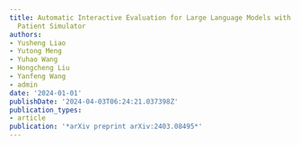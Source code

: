 ```yaml
---
title: Automatic Interactive Evaluation for Large Language Models with State Aware
  Patient Simulator
authors:
- Yusheng Liao
- Yutong Meng
- Yuhao Wang
- Hongcheng Liu
- Yanfeng Wang
- admin
date: '2024-01-01'
publishDate: '2024-04-03T06:24:21.037398Z'
publication_types:
- article
publication: '*arXiv preprint arXiv:2403.08495*'
---
```

